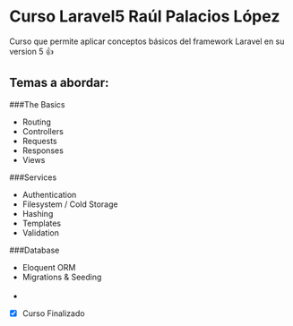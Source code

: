 # Curso Laravel5 Raúl Palacios López
Curso que permite aplicar conceptos básicos del framework Laravel en su version 5 :+1:<br>
## Temas a abordar:
###The Basics
- Routing
- Controllers
- Requests
- Responses
- Views

###Services
- Authentication
- Filesystem / Cold Storage
- Hashing
- Templates
- Validation

###Database
- Eloquent ORM
- Migrations & Seeding <br><br>
- 
- [x] Curso Finalizado

